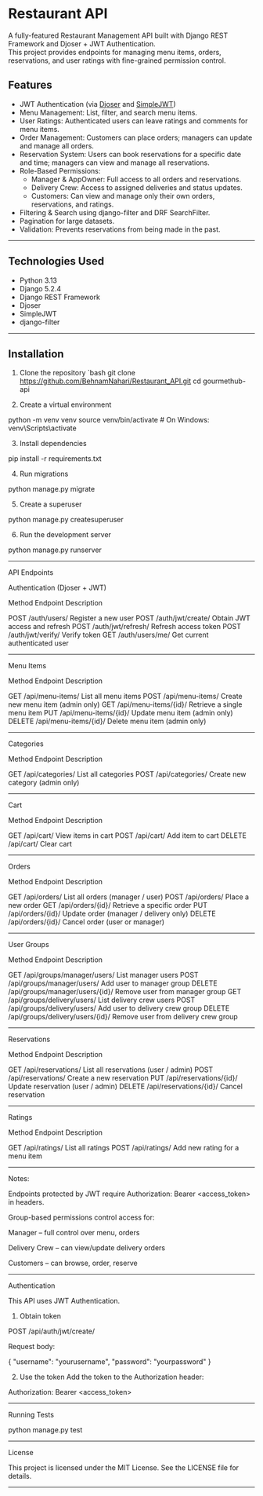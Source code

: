 # Restaurant API

A fully-featured Restaurant Management API built with Django REST Framework and Djoser + JWT Authentication.  
This project provides endpoints for managing menu items, orders, reservations, and user ratings with fine-grained permission control.

## Features

- JWT Authentication (via [Djoser](https://djoser.readthedocs.io/) and [SimpleJWT](https://django-rest-framework-simplejwt.readthedocs.io/en/latest/))
- Menu Management: List, filter, and search menu items.
- User Ratings: Authenticated users can leave ratings and comments for menu items.
- Order Management: Customers can place orders; managers can update and manage all orders.
- Reservation System: Users can book reservations for a specific date and time; managers can view and manage all reservations.
- Role-Based Permissions:
  - Manager & AppOwner: Full access to all orders and reservations.
  - Delivery Crew: Access to assigned deliveries and status updates.
  - Customers: Can view and manage only their own orders, reservations, and ratings.
- Filtering & Search using django-filter and DRF SearchFilter.
- Pagination for large datasets.
- Validation: Prevents reservations from being made in the past.

---

## Technologies Used

- Python 3.13
- Django 5.2.4
- Django REST Framework
- Djoser
- SimpleJWT
- django-filter

---

## Installation

1. Clone the repository
   `bash
   git clone https://github.com/BehnamNahari/Restaurant_API.git
   cd gourmethub-api

2. Create a virtual environment

python -m venv venv
source venv/bin/activate  # On Windows: venv\Scripts\activate


3. Install dependencies

pip install -r requirements.txt


4. Run migrations

python manage.py migrate


5. Create a superuser

python manage.py createsuperuser


6. Run the development server

python manage.py runserver




---

 API Endpoints

 Authentication (Djoser + JWT)

Method Endpoint Description

POST /auth/users/ Register a new user
POST /auth/jwt/create/ Obtain JWT access and refresh
POST /auth/jwt/refresh/ Refresh access token
POST /auth/jwt/verify/ Verify token
GET /auth/users/me/ Get current authenticated user



---

 Menu Items

Method Endpoint Description

GET /api/menu-items/ List all menu items
POST /api/menu-items/ Create new menu item (admin only)
GET /api/menu-items/{id}/ Retrieve a single menu item
PUT /api/menu-items/{id}/ Update menu item (admin only)
DELETE /api/menu-items/{id}/ Delete menu item (admin only)



---

 Categories

Method Endpoint Description

GET /api/categories/ List all categories
POST /api/categories/ Create new category (admin only)



---

 Cart

Method Endpoint Description

GET /api/cart/ View items in cart
POST /api/cart/ Add item to cart
DELETE /api/cart/ Clear cart



---

 Orders

Method Endpoint Description

GET /api/orders/ List all orders (manager / user)
POST /api/orders/ Place a new order
GET /api/orders/{id}/ Retrieve a specific order
PUT /api/orders/{id}/ Update order (manager / delivery only)
DELETE /api/orders/{id}/ Cancel order (user or manager)



---

 User Groups

Method Endpoint Description

GET /api/groups/manager/users/ List manager users
POST /api/groups/manager/users/ Add user to manager group
DELETE /api/groups/manager/users/{id}/ Remove user from manager group
GET /api/groups/delivery/users/ List delivery crew users
POST /api/groups/delivery/users/ Add user to delivery crew group
DELETE /api/groups/delivery/users/{id}/ Remove user from delivery crew group



---

 Reservations

Method Endpoint Description

GET /api/reservations/ List all reservations (user / admin)
POST /api/reservations/ Create a new reservation
PUT /api/reservations/{id}/ Update reservation (user / admin)
DELETE /api/reservations/{id}/ Cancel reservation



---

 Ratings

Method Endpoint Description

GET /api/ratings/ List all ratings
POST /api/ratings/ Add new rating for a menu item



---

 Notes:

Endpoints protected by JWT require Authorization: Bearer <access_token> in headers.

Group-based permissions control access for:

Manager – full control over menu, orders

Delivery Crew – can view/update delivery orders

Customers – can browse, order, reserve



---

Authentication

This API uses JWT Authentication.

1. Obtain token

POST /api/auth/jwt/create/

Request body:

{
  "username": "yourusername",
  "password": "yourpassword"
}


2. Use the token Add the token to the Authorization header:

Authorization: Bearer <access_token>




---

Running Tests

python manage.py test


---

License

This project is licensed under the MIT License. See the LICENSE file for details.

---
